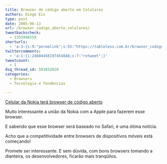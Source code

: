 ```yaml
---
title: Browser de código aberto em Celulares
authors: Diego Eis
type: post
date: 2005-06-13
url: /browser_codigo_aberto_celulares/
tweetbackscheck:
  - 1355996559
shorturls:
  - 'a:3:{s:9:"permalink";s:55:"https://tableless.com.br/browser_codigo_aberto_celulares";s:7:"tinyurl";s:26:"https://tinyurl.com/3knvwbl";s:4:"isgd";s:19:"https://is.gd/rrwKS9";}'
twittercomments:
  - 'a:1:{i:24604458197454848;s:7:"retweet";}'
tweetcount:
  - 1
dsq_thread_id: 503032828
categories:
  - Browsers
  - Tecnologia e Tendências

---
```

[Celular da Nokia terá browser de código aberto][1] 

Muito interessante a união da Nokia com a Apple para fazerem esse browser.
  
E sabendo que esse browser será baseado no Safari, é uma ótima notícia. 

Acho que a competitividade entre browsers de disposítivos móveis está começando!
  
Promete ser interessante. E sem dúvida, com bons browsers tomando a dianteira, os desenvolvedores, ficarão mais tranqüilos.

 [1]: https://info.abril.com.br/aberto/infonews/062005/13062005-0.shl